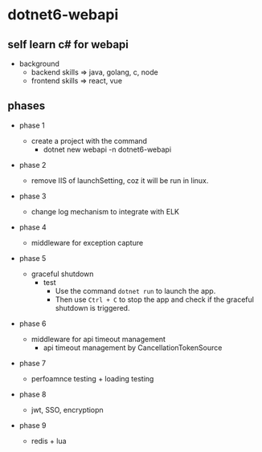# dotnet6-webapi

## self learn c# for webapi

- background
    - backend skills => java, golang, c, node
    - frontend skills => react, vue

## phases

- phase 1
    - create a project with the command
        - dotnet new webapi -n dotnet6-webapi 

- phase 2
    - remove IIS of launchSetting, coz it will be run in linux.

- phase 3
    - change log mechanism to integrate with ELK

- phase 4
    - middleware for exception capture 

- phase 5
    - graceful shutdown
        - test
            - Use the command `dotnet run` to launch the app.
            - Then use `Ctrl + C` to stop the app and check if the graceful shutdown is triggered.

- phase 6
    - middleware for api timeout management 
        - api timeout management by CancellationTokenSource

- phase 7
    - perfoamnce testing + loading testing

- phase 8
    - jwt, SSO, encryptiopn

- phase 9
    - redis + lua 